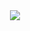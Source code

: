 <center><img src="https://upload.wikimedia.org/wikipedia/commons/thumb/4/4b/Mr._Robot_Logo.svg/1985px-Mr._Robot_Logo.svg.png"></center>
